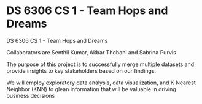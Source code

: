 # DS 6306 CS 1 - Team Hops and Dreams
 DS 6306 CS 1 - Team Hops and Dreams
 
 Collaborators are Senthil Kumar, Akbar Thobani and Sabrina Purvis

The purpose of this project is to successfully merge multiple datasets and provide insights to key stakeholders based on our findings.

We will employ exploratory data analysis, data visualization, and K Nearest Neighbor (KNN) to glean information that will be valuable in driving business decisions

